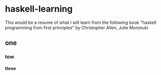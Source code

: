 # haskell-learning
This would be a resume of what I will learn from the following book "haskell programming from first principles" by Christopher Allen, Julie Moronuki 

## one
### tow

#### three